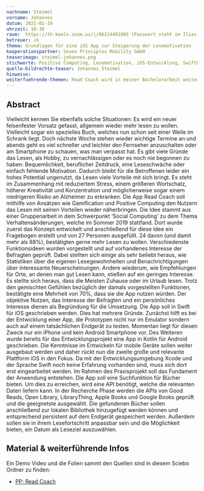 ```yaml
---
nachname: Steimel
vorname: Johannes
datum: 2021-01-19
uhrzeit: 10-30
raum:  https://th-koeln.zoom.us/j/86224491085 (Passwort steht im Ilias) Präsentation
betreuer: ck
thema: Grundlagen für eine iOS App zur Steigerung der Lesemotivation
kooperationspartner: Seven Principles Mobility GmbH
teaserimage: steimel-johannes.png
stichworte: Positive Computing, Lesemotivation, iOS-Entwicklung, SwiftUI, REST-APIs, Core Data
quelle-bildrechte-teaser: Johannes Steimel
hinweise:
weiterfuehrende-themen: Read Coach wird in meiner Bachelorarbeit weitergeführt. Dabei kommen vor allem zwei neue Funktionen hinzu. Die erste wird eine anpassbare Leseerinnerung sein. Nutzer sollen sowohl die Frequenz als auch die Uhrzeit anpassen, an der sie per Notifikation an das Lesen erinnert werden möchten. Die zweite werden anpassbare Coverbilder werden. Die Bilder von Google Books haben grundsätzlich eine schlechte Qualität und in seltenen Fällen gibt es auch gar keins. Nutzer sollen ihr physisches Buch mithilfe der Smartphone Kamera einscannen können. Die App soll auch danach noch weiterentwickelt werden und zukünftig in einem ausgereifteren Zustand im App Store veröffentlicht werden.
---
```


## Abstract

Vielleicht kennen Sie ebenfalls solche Situationen: Es wird ein neuer felsenfester Vorsatz gefasst, allgemein wieder mehr lesen zu wollen. Vielleicht sogar ein spezielles Buch, welches nun schon seit einer Weile im Schrank liegt. Doch nächste Woche stehen wieder wichtige Termine an und abends geht es viel schneller und leichter den Fernseher anzuschalten oder am Smartphone zu schauen, was man verpasst hat. Es gibt viele Gründe das Lesen, als Hobby, zu vernachlässigen oder es noch nie begonnen zu haben: Bequemlichkeit, beruflicher Zeitdruck, eine Leseschwäche oder einfach fehlende Motivation. Dadurch bleibt für die Betroffenen leider ein hohes Potential ungenutzt, da Lesen viele Vorteile mit sich bringt. Es steht im Zusammenhang mit reduziertem Stress, einem größeren Wortschatz, höherer Kreativität und Konzentration und möglicherweise sogar einem niedrigeren Risiko an Alzheimer zu erkranken.
Die App Read Coach soll mithilfe von Ansätzen wie Gamification und Positive Computing den Nutzern das Lesen mit seinen Vorteilen wieder näherbringen. Die Idee stammt aus einer Gruppenarbeit in dem Schwerpunkt ’Social Computing’ zu dem Thema Verhaltensänderungen, welche im Sommer 2019 stattfand. Dort wurde zuerst das Konzept entwickelt und anschließend für diese Idee ein Fragebogen erstellt und von 27 Personen ausgefüllt. 24 davon (und damit mehr als 88%), bestätigten gerne mehr Lesen zu wollen. Verschiedenste Funktionsideen wurden vorgestellt und auf vorhandenes Interesse der Befragten geprüft. Dabei stellten sich einige als sehr beliebt heraus, wie Statistiken über die eigenen Lesegewohnheiten und Benachrichtigungen über interessante Neuerscheinungen. Andere wiederum, wie Empfehlungen für Orte, an denen man gut Lesen kann, stießen auf ein geringes Interesse. Es stellte sich heraus, dass die Meisten Zuhause oder im Urlaub lesen. Trotz den gemischten Gefühlen bezüglich der damals vorgestellten Funktionen, bestätigte eine Mehrheit von 70%, dass sie die App nutzen würden. Der objektive Nutzen, das Interesse der Befragten und ein persönliches Interesse dienen als Begründung für die Umsetzung. 
Die App soll in Swift für iOS geschrieben werden. Dies hat mehrere Gründe. Zunächst hilft es bei der Entwicklung einer App, die Prototypen nicht nur im Emulator sondern auch auf einem tatsächlichen Endgerät zu testen. Momentan liegt für diesen Zweck nur ein iPhone und kein Android Smartphone vor. Des Weiteren wurde bereits für das Entwicklungsprojekt eine App in Kotlin für Android geschrieben. Die Kenntnisse im Entwickeln für mobile Geräte sollen weiter ausgebaut werden und daher rückt nun die zweite große und relevante Plattform iOS in den Fokus. Da mit der Entwicklungsumgebung Xcode und der Sprache Swift noch keine Erfahrung vorhanden sind, muss sich dort erst eingearbeitet werden. Im Rahmen des Praxisprojekt soll das Fundament der Anwendung entstehen. Die App soll eine Suchfunktion für Bücher bieten. Um dies zu erreichen, wird eine API benötigt, welche die relevanten Daten liefern kann. In der Recherche Phase werden die APIs von Good Reads, Open Library, LibraryThing, Apple Books und Google Books geprüft und die geeignetste ausgewählt.
Die gefundenen Bücher sollen anschließend zur lokalen Bibliothek hinzugefügt werden können und entsprechend persistent auf dem Endgerät gespeichert werden. Außerdem sollen sie in ihrem Lesefortschritt anpassbar sein und die Möglichkeit bieten, ein Datum als Leseziel auszuwählen.



## Material & weiterführende Infos
Ein Demo Video und die Folien sammt den Quellen sind in diesem Sciebo Ordner zu finden:
- [PP: Read Coach](https://th-koeln.sciebo.de/s/IonnF4UwP6jkpGH)
